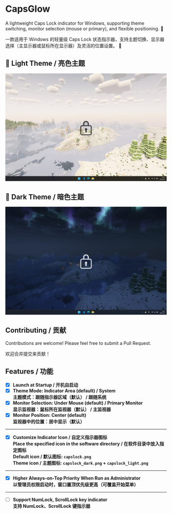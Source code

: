 # CapsGlow
 
A lightweight Caps Lock indicator for Windows, supporting theme switching, monitor selection (mouse or primary), and flexible positioning. 🦆

一款适用于 Windows 的轻量级 Caps Lock 状态指示器，支持主题切换、显示器选择（主显示器或鼠标所在显示器）及灵活的位置设置。 🦆

## 🎨 Light Theme / 亮色主题
![image](screenshots/light.png)

## 🌙 Dark Theme / 暗色主题
![image](screenshots/dark.png)

## Contributing / 贡献

Contributions are welcome! Please feel free to submit a Pull Request.

欢迎合并提交来贡献！

## Features / 功能
- [x] **Launch at Startup / 开机自启动**
- [x] **Theme Mode: Indicator Area (default) / System  
        主题模式：跟随指示器区域（默认） / 跟随系统**
- [x] **Monitor Selection: Under Mouse (default) / Primary Monitor  
        显示监视器：鼠标所在监视器（默认） / 主监视器**
- [x] **Monitor Position: Center (default)  
        监视器中的位置：居中显示（默认）**
---
- [x] **Customize Indicator Icon / 自定义指示器图标  
        Place the specified icon in the software directory / 在软件目录中放入指定图标  
        Default icon / 默认图标: `capslock.png`  
        Theme icon / 主题图标: `capslock_dark.png` + `capslock_light.png`**
---
- [x] **Higher Always-on-Top Priority When Run as Administrator  
        以管理员权限启动时，窗口置顶优先级更高（可覆盖开始菜单）**
---
- [ ] **Support NumLock, ScrollLock key indicator  
        支持 NumLock、ScrollLock 键指示器**
